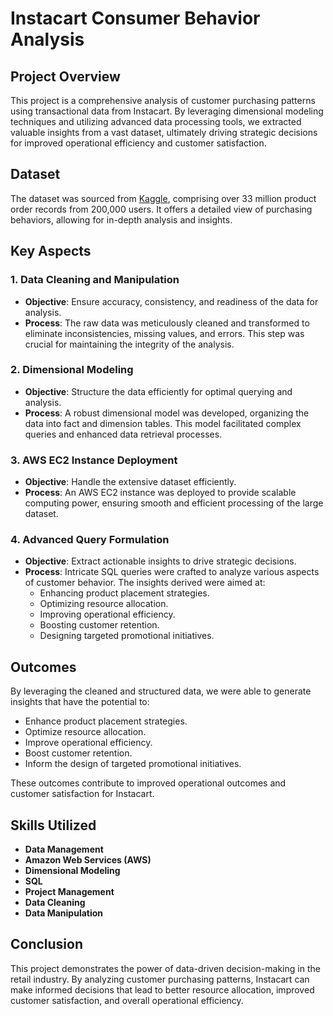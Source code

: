 # Instacart Consumer Behavior Analysis

## Project Overview

This project is a comprehensive analysis of customer purchasing patterns using transactional data from Instacart. By leveraging dimensional modeling techniques and utilizing advanced data processing tools, we extracted valuable insights from a vast dataset, ultimately driving strategic decisions for improved operational efficiency and customer satisfaction.

## Dataset

The dataset was sourced from [Kaggle](https://www.kaggle.com/), comprising over 33 million product order records from 200,000 users. It offers a detailed view of purchasing behaviors, allowing for in-depth analysis and insights.

## Key Aspects

### 1. Data Cleaning and Manipulation
- **Objective**: Ensure accuracy, consistency, and readiness of the data for analysis.
- **Process**: The raw data was meticulously cleaned and transformed to eliminate inconsistencies, missing values, and errors. This step was crucial for maintaining the integrity of the analysis.

### 2. Dimensional Modeling
- **Objective**: Structure the data efficiently for optimal querying and analysis.
- **Process**: A robust dimensional model was developed, organizing the data into fact and dimension tables. This model facilitated complex queries and enhanced data retrieval processes.

### 3. AWS EC2 Instance Deployment
- **Objective**: Handle the extensive dataset efficiently.
- **Process**: An AWS EC2 instance was deployed to provide scalable computing power, ensuring smooth and efficient processing of the large dataset.

### 4. Advanced Query Formulation
- **Objective**: Extract actionable insights to drive strategic decisions.
- **Process**: Intricate SQL queries were crafted to analyze various aspects of customer behavior. The insights derived were aimed at:
  - Enhancing product placement strategies.
  - Optimizing resource allocation.
  - Improving operational efficiency.
  - Boosting customer retention.
  - Designing targeted promotional initiatives.

## Outcomes

By leveraging the cleaned and structured data, we were able to generate insights that have the potential to:
- Enhance product placement strategies.
- Optimize resource allocation.
- Improve operational efficiency.
- Boost customer retention.
- Inform the design of targeted promotional initiatives.

These outcomes contribute to improved operational outcomes and customer satisfaction for Instacart.

## Skills Utilized
- **Data Management**
- **Amazon Web Services (AWS)**
- **Dimensional Modeling**
- **SQL**
- **Project Management**
- **Data Cleaning**
- **Data Manipulation**

## Conclusion

This project demonstrates the power of data-driven decision-making in the retail industry. By analyzing customer purchasing patterns, Instacart can make informed decisions that lead to better resource allocation, improved customer satisfaction, and overall operational efficiency.
